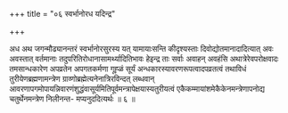 +++
title = "०६ स्वर्भानोरध यदिन्द्र"

+++

अध अथ जगन्मौढ्यानन्तरं स्वर्भानोरसुरस्य यत् यामायाःसन्ति कीदृश्यस्ताः दिवोद्योतमानादादित्यात् अवः अवस्तात् वर्तमानाः तदुपरितिरोधानासामर्थ्यादितिभावः हेइन्द्र ताः सर्वाः अवाहन् अवहंसि अथात्रेरेवपरोक्षवादः तमसान्धकारेण अपव्रतेन अपगतकर्मणा गूह्ळं सूर्यं अन्धकारस्यावरणरूपत्वादपव्रतत्वं तथाविधं तुरीयेणब्रह्मणामन्त्रेण ग्राव्णोब्रह्मेत्यनेनात्रिरविन्दत् लब्धवान् आवरणापगमोपायन्निवारणंशुद्धंवासूर्यमितिपूर्वमन्त्रापेक्षयास्यतुरीयत्वं एकैकम्मायांशमेकैकेनमन्त्रेणापनोद्य चतुर्थेनमन्त्रेण निलीनन्त- मप्यनुददित्यर्थः ॥ ६ ॥